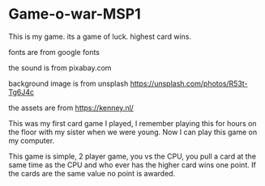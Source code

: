 # Game-o-war-MSP1

This is my game. its a game of luck. highest card wins.

fonts are from google fonts

the sound is from pixabay.com

background image is from unsplash https://unsplash.com/photos/R53t-Tg6J4c

the assets are from https://kenney.nl/

This was my first card game I played, I remember playing this for hours on the floor with my sister when we were young. Now I can play this game on my computer.

This game is simple, 2 player game, you vs the CPU, you pull a card at the same time as the CPU and who ever has the higher card wins one point. If the cards are the same value no point is awarded.
